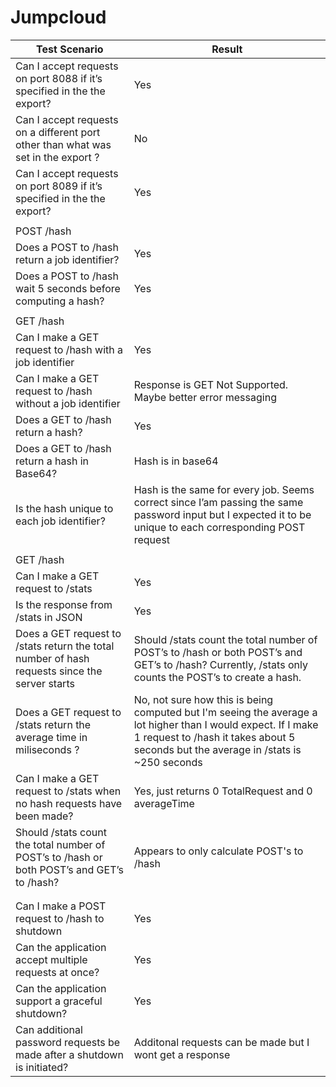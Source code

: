 # Jumpcloud
| Test Scenario                                                                                 | Result                                                                                                                                                                                               |
| --------------------------------------------------------------------------------------------- | ---------------------------------------------------------------------------------------------------------------------------------------------------------------------------------------------------- |
| Can I accept requests on port 8088 if it’s specified in the the export?                       | Yes                                                                                                                                                                                                  |
| Can I accept requests on a different port other than what was set in the export ?             | No                                                                                                                                                                                                   |
| Can I accept requests on port 8089 if it’s specified in the the export?                       | Yes                                                                                                                                                                                                  |
|                                                                                               |                                                                                                                                                                                                      |
| POST /hash                                                                                    |                                                                                                                                                                                                      |
| Does a POST to /hash return a job identifier?                                                 | Yes                                                                                                                                                                                                  |
| Does a POST to /hash wait 5 seconds before computing a hash?                                  | Yes                                                                                                                                                                                                  |
|                                                                                               |                                                                                                                                                                                                      |
| GET /hash                                                                                     |                                                                                                                                                                                                      |
| Can I make a GET request to /hash with a job identifier                                       | Yes                                                                                                                                                                                                  |
| Can I make a GET request to /hash without a job identifier                                    | Response is GET Not Supported. Maybe better error messaging                                                                                                                                                                        |
| Does a GET to /hash return a hash?                                                            | Yes                                                                                                                                                                                                  |
| Does a GET to /hash return a hash in Base64?                                                  | Hash is in base64                                                                                                                                                                                    |
| Is the hash unique to each job identifier?                                                    | Hash is the same for every job. Seems correct since I’am passing the same password input but I expected it to be unique to each corresponding POST request                                           |
|                                                                                               |                                                                                                                                                                                                      |
| GET /hash                                                                                     |                                                                                                                                                                                                      |
| Can I make a GET request to /stats                                                            | Yes                                                                                                                                                                                                  |
| Is the response from /stats in JSON                                                           | Yes                                                                                                                                                                                                  |
| Does a GET request to /stats return the total number of hash requests since the server starts | Should /stats count the total number of POST’s to /hash or both POST’s and GET’s to /hash? Currently, /stats only counts the POST’s to create a hash.                                                |
| Does a GET request to /stats return the average time in miliseconds ?                         | No, not sure how this is being computed but I'm seeing the average a lot higher than I would expect. If I make 1 request to /hash it takes about 5 seconds but the average in /stats is ~250 seconds |
| Can I make a GET request to /stats when no hash requests have been made?                      | Yes, just returns 0 TotalRequest and 0 averageTime                                                                                                                                                   |
| Should /stats count the total number of POST’s to /hash or both POST’s and GET’s to /hash?    | Appears to only calculate POST's to /hash                                                                                                                                                            |
|                                                                                               |                                                                                                                                                                                                      |
|                                                                                               |                                                                                                                                                                                                      |
| Can I make a POST request to /hash to shutdown                                                | Yes                                                                                                                                                                                                  |
| Can the application accept multiple requests at once?                                         | Yes                                                                                                                                                                                                  |
| Can the application support a graceful shutdown?                                              | Yes                                                                                                                                                                                                  |
| Can additional password requests be made after a shutdown is initiated?                       | Additonal requests can be made but I wont get a response                                                                                                                                             |
